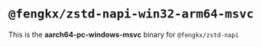 # `@fengkx/zstd-napi-win32-arm64-msvc`

This is the **aarch64-pc-windows-msvc** binary for `@fengkx/zstd-napi`
